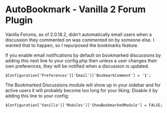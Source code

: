 # AutoBookmark - Vanilla 2 Forum Plugin #

Vanilla Forums, as of 2.0.18.2, didn't automatically email users when a discussion they commented on was commented on by someone else.  I wanted that to happen, so I repurposed the bookmarks feature.

If you enable email notifications by default on bookmarked discussions by adding this next line to your config.php then unless a user changes their own preferences, they will be notified when a discussion is updated.

`$Configuration['Preferences']['Email']['BookmarkComment'] = '1';`


The Bookmarked Discussions module will show up in your sidebar and for active users it will probably become too long for your liking. Disable it by adding this line to your config:

`$Configuration['Vanilla']['Modules']['ShowBookmarkedModule'] = FALSE;`